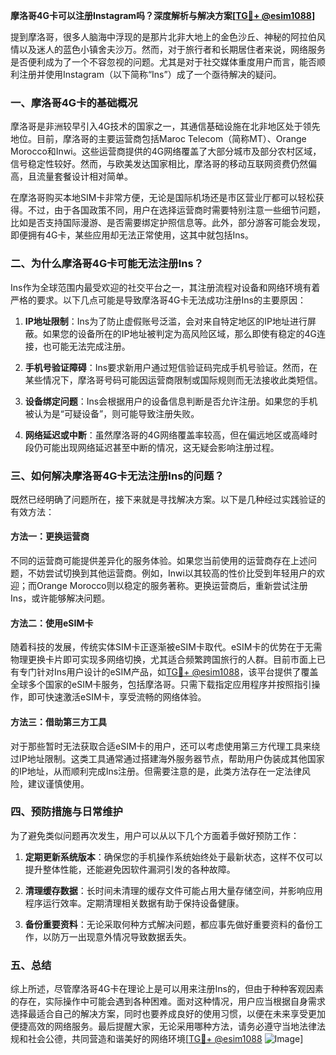 **摩洛哥4G卡可以注册Instagram吗？深度解析与解决方案[[TG💪+ @esim1088](https://t.me/s/esim1088)]**

提到摩洛哥，很多人脑海中浮现的是那片北非大地上的金色沙丘、神秘的阿拉伯风情以及迷人的蓝色小镇舍夫沙万。然而，对于旅行者和长期居住者来说，网络服务是否便利成为了一个不容忽视的问题。尤其是对于社交媒体重度用户而言，能否顺利注册并使用Instagram（以下简称“Ins”）成了一个亟待解决的疑问。

### 一、摩洛哥4G卡的基础概况

摩洛哥是非洲较早引入4G技术的国家之一，其通信基础设施在北非地区处于领先地位。目前，摩洛哥的主要运营商包括Maroc Telecom（简称MT）、Orange Morocco和Inwi。这些运营商提供的4G网络覆盖了大部分城市及部分农村区域，信号稳定性较好。然而，与欧美发达国家相比，摩洛哥的移动互联网资费仍然偏高，且流量套餐设计相对简单。

在摩洛哥购买本地SIM卡非常方便，无论是国际机场还是市区营业厅都可以轻松获得。不过，由于各国政策不同，用户在选择运营商时需要特别注意一些细节问题，比如是否支持国际漫游、是否需要绑定护照信息等。此外，部分游客可能会发现，即便拥有4G卡，某些应用却无法正常使用，这其中就包括Ins。

### 二、为什么摩洛哥4G卡可能无法注册Ins？

Ins作为全球范围内最受欢迎的社交平台之一，其注册流程对设备和网络环境有着严格的要求。以下几点可能是导致摩洛哥4G卡无法成功注册Ins的主要原因：

1. **IP地址限制**：Ins为了防止虚假账号泛滥，会对来自特定地区的IP地址进行屏蔽。如果您的设备所在的IP地址被判定为高风险区域，那么即使有稳定的4G连接，也可能无法完成注册。

2. **手机号验证障碍**：Ins要求新用户通过短信验证码完成手机号验证。然而，在某些情况下，摩洛哥号码可能因运营商限制或国际规则而无法接收此类短信。

3. **设备绑定问题**：Ins会根据用户的设备信息判断是否允许注册。如果您的手机被认为是“可疑设备”，则可能导致注册失败。

4. **网络延迟或中断**：虽然摩洛哥的4G网络覆盖率较高，但在偏远地区或高峰时段仍可能出现网络延迟甚至中断的情况，这无疑会影响注册过程。

### 三、如何解决摩洛哥4G卡无法注册Ins的问题？

既然已经明确了问题所在，接下来就是寻找解决方案。以下是几种经过实践验证的有效方法：

#### 方法一：更换运营商
不同的运营商可能提供差异化的服务体验。如果您当前使用的运营商存在上述问题，不妨尝试切换到其他运营商。例如，Inwi以其较高的性价比受到年轻用户的欢迎；而Orange Morocco则以稳定的服务著称。更换运营商后，重新尝试注册Ins，或许能够解决问题。

#### 方法二：使用eSIM卡
随着科技的发展，传统实体SIM卡正逐渐被eSIM卡取代。eSIM卡的优势在于无需物理更换卡片即可实现多网络切换，尤其适合频繁跨国旅行的人群。目前市面上已有专门针对Ins用户设计的eSIM产品，如[TG💪+ @esim1088](https://t.me/s/esim1088)，该平台提供了覆盖全球多个国家的eSIM卡服务，包括摩洛哥。只需下载指定应用程序并按照指引操作，即可快速激活eSIM卡，享受流畅的网络体验。

#### 方法三：借助第三方工具
对于那些暂时无法获取合适eSIM卡的用户，还可以考虑使用第三方代理工具来绕过IP地址限制。这类工具通常通过搭建海外服务器节点，帮助用户伪装成其他国家的IP地址，从而顺利完成Ins注册。但需要注意的是，此类方法存在一定法律风险，建议谨慎使用。

### 四、预防措施与日常维护

为了避免类似问题再次发生，用户可以从以下几个方面着手做好预防工作：

1. **定期更新系统版本**：确保您的手机操作系统始终处于最新状态，这样不仅可以提升整体性能，还能避免因软件漏洞引发的各种故障。
   
2. **清理缓存数据**：长时间未清理的缓存文件可能占用大量存储空间，并影响应用程序运行效率。定期清理相关数据有助于保持设备健康。

3. **备份重要资料**：无论采取何种方式解决问题，都应事先做好重要资料的备份工作，以防万一出现意外情况导致数据丢失。

### 五、总结

综上所述，尽管摩洛哥4G卡在理论上是可以用来注册Ins的，但由于种种客观因素的存在，实际操作中可能会遇到各种困难。面对这种情况，用户应当根据自身需求选择最适合自己的解决方案，同时也要养成良好的使用习惯，以便在未来享受更加便捷高效的网络服务。最后提醒大家，无论采用哪种方法，请务必遵守当地法律法规和社会公德，共同营造和谐美好的网络环境[[TG💪+ @esim1088](https://t.me/s/esim1088) ![Image](https://i.postimg.cc/4NQfJmqS/Snipaste-2025-05-13-00-14-12.png)]